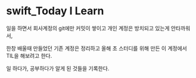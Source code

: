 # swift_Today I Learn

일을 하면서 회사계정의 git에만 커밋이 쌓이고 개인 계정은 방치되고 있는게 안타까워서, 

한창 배울때 만들었던 기존 계정은 정리하고 올해 초 스터디를 위해 만든 이 계정에서 TIL을 해보려고 한다. 

일 하다가, 공부하다가 알게 된 것들을 기록한다.